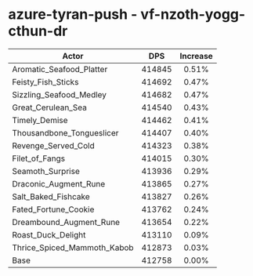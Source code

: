 # azure-tyran-push - vf-nzoth-yogg-cthun-dr
| Actor | DPS | Increase |
|---|:---:|:---:|
|Aromatic_Seafood_Platter|414845|0.51%|
|Feisty_Fish_Sticks|414692|0.47%|
|Sizzling_Seafood_Medley|414682|0.47%|
|Great_Cerulean_Sea|414540|0.43%|
|Timely_Demise|414462|0.41%|
|Thousandbone_Tongueslicer|414407|0.40%|
|Revenge_Served_Cold|414323|0.38%|
|Filet_of_Fangs|414015|0.30%|
|Seamoth_Surprise|413936|0.29%|
|Draconic_Augment_Rune|413865|0.27%|
|Salt_Baked_Fishcake|413827|0.26%|
|Fated_Fortune_Cookie|413762|0.24%|
|Dreambound_Augment_Rune|413654|0.22%|
|Roast_Duck_Delight|413110|0.09%|
|Thrice_Spiced_Mammoth_Kabob|412873|0.03%|
|Base|412758|0.00%|
